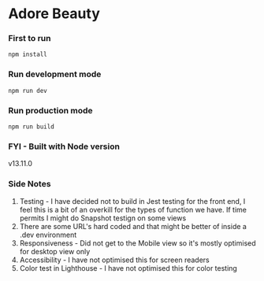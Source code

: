 # Adore Beauty

### First to run
```npm install```

### Run development mode
```npm run dev```


### Run production mode
```npm run build```


### FYI - Built with Node version
v13.11.0

### Side Notes
1. Testing - I have decided not to build in Jest testing for the front end, I feel this is a bit of an overkill for the types of function we have. If time permits I might do Snapshot testign on some views
2. There are some URL's hard coded and that might be better of inside a .dev environment
3. Responsiveness - Did not get to the Mobile view so it's mostly optimised for desktop view only
4. Accessibility - I have not optimised this for screen readers
5. Color test in Lighthouse - I have not optimised this for color testing


